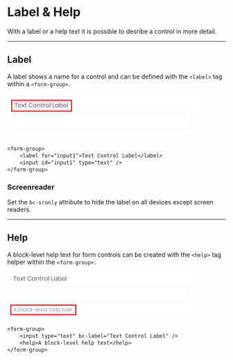 # Label &amp; Help

With a label or a help text it is possible to desribe a control in more detail.

---

## Label

A label shows a name for a control and can be defined with the `<label>` tag within a `<form-group>`.

<img src="img/labelandhelp_01.png" width="444" alt="Mecons Control Label">

```markup
<form-group>
	<label for="input1">Text Control Label</label>
	<input id="input1" type="text" />
</form-group>
```

### Screenreader

Set the `bc-sronly` attribute to hide the label on all devices except screen readers.

---

## Help

A block-level help text for form controls can be created with the `<help>` tag helper within the `<form-group>`.

<img src="img/labelandhelp_02.png" width="441" alt="Mecons Control Help">

```markup
<form-group>
	<input type="text" bc-label="Text Control Label" />
	<help>A block-level help text</help>
</form-group>
```